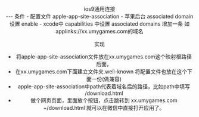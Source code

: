 <center>ios9通用连接<center>
---
条件
- 配置文件   apple-app-site-association
- 苹果后台   associated domain   设置  enable
- xcode中   capabilities 中设置 associated domains 增加一条  如 applinks://xx.umygames.com的域名


实现
- 将apple-app-site-association文件放在xx.umygames.com这个映射根路径后面，
- 在xx.umygames.com下面建立文件夹.well-known  将配置文件也放在这个下面一份(做兼容)
- apple-app-site-association中path代表着域名后的路径，比如path中填写  /download.html
- 做个网页页面，里面放个按钮，点击跳转到 xx.umygames.com +/download.html  就可以在微信中直接打开应用了。
